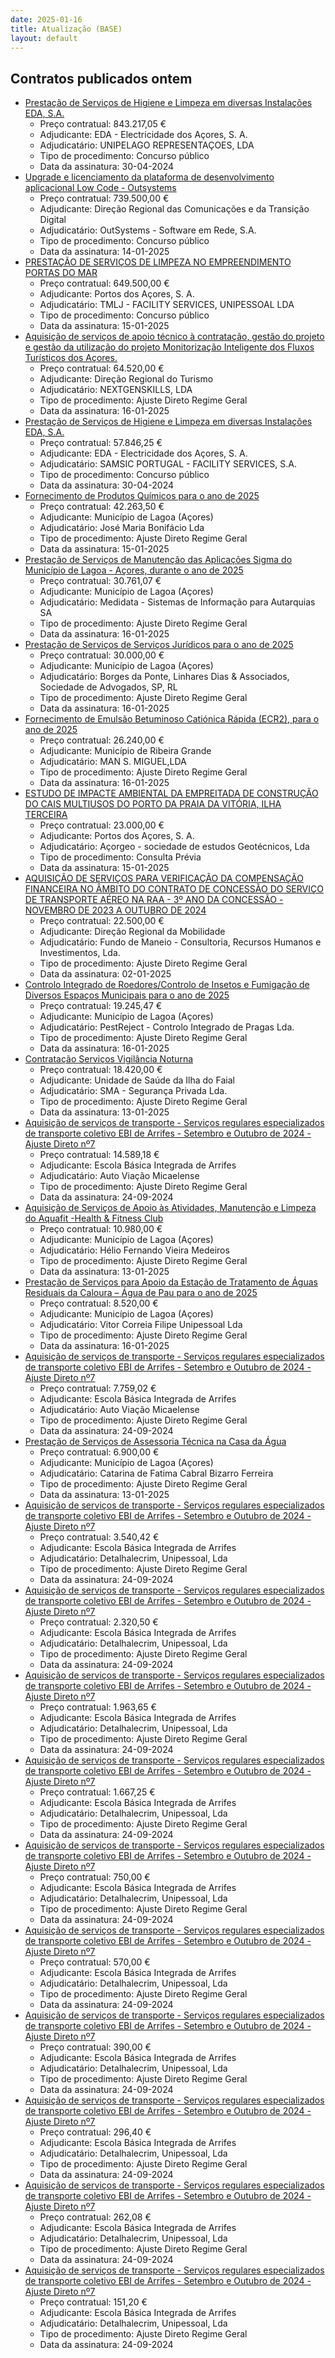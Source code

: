 ```yaml
---
date: 2025-01-16
title: Atualização (BASE)
layout: default
---
```

## Contratos publicados ontem

* [Prestação de Serviços de Higiene e Limpeza em diversas Instalações EDA, S.A.](https://www.base.gov.pt/Base4/pt/detalhe/?type=contratos&id=11167229)
  * Preço contratual: 843.217,05 €
  * Adjudicante: EDA - Electricidade dos Açores, S. A.
  * Adjudicatário: UNIPELAGO REPRESENTAÇOES, LDA
  * Tipo de procedimento: Concurso público
  * Data da assinatura: 30-04-2024
* [Upgrade e licenciamento da plataforma de desenvolvimento aplicacional Low Code - Outsystems](https://www.base.gov.pt/Base4/pt/detalhe/?type=contratos&id=11165866)
  * Preço contratual: 739.500,00 €
  * Adjudicante: Direção Regional das Comunicações e da Transição Digital
  * Adjudicatário: OutSystems - Software em Rede, S.A.
  * Tipo de procedimento: Concurso público
  * Data da assinatura: 14-01-2025
* [PRESTAÇÃO DE SERVIÇOS DE LIMPEZA NO EMPREENDIMENTO PORTAS DO MAR](https://www.base.gov.pt/Base4/pt/detalhe/?type=contratos&id=11168037)
  * Preço contratual: 649.500,00 €
  * Adjudicante: Portos dos Açores, S. A.
  * Adjudicatário: TMLJ - FACILITY SERVICES, UNIPESSOAL LDA
  * Tipo de procedimento: Concurso público
  * Data da assinatura: 15-01-2025
* [Aquisição de serviços de apoio técnico à contratação, gestão do projeto e gestão da utilização do projeto Monitorização Inteligente dos Fluxos Turísticos dos Açores.](https://www.base.gov.pt/Base4/pt/detalhe/?type=contratos&id=11168091)
  * Preço contratual: 64.520,00 €
  * Adjudicante: Direção Regional do Turismo
  * Adjudicatário: NEXTGENSKILLS, LDA
  * Tipo de procedimento: Ajuste Direto Regime Geral
  * Data da assinatura: 16-01-2025
* [Prestação de Serviços de Higiene e Limpeza em diversas Instalações EDA, S.A.](https://www.base.gov.pt/Base4/pt/detalhe/?type=contratos&id=11167198)
  * Preço contratual: 57.846,25 €
  * Adjudicante: EDA - Electricidade dos Açores, S. A.
  * Adjudicatário: SAMSIC PORTUGAL - FACILITY SERVICES, S.A.
  * Tipo de procedimento: Concurso público
  * Data da assinatura: 30-04-2024
* [Fornecimento de Produtos Químicos para o ano de 2025](https://www.base.gov.pt/Base4/pt/detalhe/?type=contratos&id=11166968)
  * Preço contratual: 42.263,50 €
  * Adjudicante: Município de Lagoa (Açores)
  * Adjudicatário: José Maria Bonifácio Lda
  * Tipo de procedimento: Ajuste Direto Regime Geral
  * Data da assinatura: 15-01-2025
* [Prestação de Serviços de Manutenção das Aplicações Sigma do Município de Lagoa - Açores, durante o ano de 2025](https://www.base.gov.pt/Base4/pt/detalhe/?type=contratos&id=11167238)
  * Preço contratual: 30.761,07 €
  * Adjudicante: Município de Lagoa (Açores)
  * Adjudicatário: Medidata - Sistemas de Informação para Autarquias SA
  * Tipo de procedimento: Ajuste Direto Regime Geral
  * Data da assinatura: 16-01-2025
* [Prestação de Serviços de Serviços Jurídicos para o ano de 2025](https://www.base.gov.pt/Base4/pt/detalhe/?type=contratos&id=11167143)
  * Preço contratual: 30.000,00 €
  * Adjudicante: Município de Lagoa (Açores)
  * Adjudicatário: Borges da Ponte, Linhares Dias & Associados, Sociedade de Advogados, SP, RL
  * Tipo de procedimento: Ajuste Direto Regime Geral
  * Data da assinatura: 16-01-2025
* [Fornecimento de Emulsão Betuminoso Catiónica Rápida (ECR2), para o ano de 2025](https://www.base.gov.pt/Base4/pt/detalhe/?type=contratos&id=11168438)
  * Preço contratual: 26.240,00 €
  * Adjudicante: Município de Ribeira Grande
  * Adjudicatário: MAN S. MIGUEL,LDA
  * Tipo de procedimento: Ajuste Direto Regime Geral
  * Data da assinatura: 16-01-2025
* [ESTUDO DE IMPACTE AMBIENTAL DA EMPREITADA DE CONSTRUÇÃO DO CAIS MULTIUSOS DO PORTO DA PRAIA DA VITÓRIA, ILHA TERCEIRA](https://www.base.gov.pt/Base4/pt/detalhe/?type=contratos&id=11166005)
  * Preço contratual: 23.000,00 €
  * Adjudicante: Portos dos Açores, S. A.
  * Adjudicatário: Açorgeo - sociedade de estudos Geotécnicos, Lda
  * Tipo de procedimento: Consulta Prévia
  * Data da assinatura: 15-01-2025
* [AQUISIÇÃO DE SERVIÇOS PARA VERIFICAÇÃO DA COMPENSAÇÃO FINANCEIRA NO ÂMBITO DO CONTRATO DE CONCESSÃO DO SERVIÇO DE TRANSPORTE AÉREO NA RAA - 3º ANO DA CONCESSÃO - NOVEMBRO DE 2023 A OUTUBRO DE 2024](https://www.base.gov.pt/Base4/pt/detalhe/?type=contratos&id=11168505)
  * Preço contratual: 22.500,00 €
  * Adjudicante: Direção Regional da Mobilidade
  * Adjudicatário: Fundo de Maneio - Consultoria, Recursos Humanos e Investimentos, Lda.
  * Tipo de procedimento: Ajuste Direto Regime Geral
  * Data da assinatura: 02-01-2025
* [Controlo Integrado de Roedores/Controlo de Insetos e Fumigação de Diversos Espaços Municipais para o ano de 2025](https://www.base.gov.pt/Base4/pt/detalhe/?type=contratos&id=11168585)
  * Preço contratual: 19.245,47 €
  * Adjudicante: Município de Lagoa (Açores)
  * Adjudicatário: PestReject - Controlo Integrado de Pragas Lda. 
  * Tipo de procedimento: Ajuste Direto Regime Geral
  * Data da assinatura: 16-01-2025
* [Contratação Serviços Vigilância Noturna](https://www.base.gov.pt/Base4/pt/detalhe/?type=contratos&id=11166382)
  * Preço contratual: 18.420,00 €
  * Adjudicante: Unidade de Saúde da Ilha do Faial
  * Adjudicatário: SMA - Segurança Privada Lda.
  * Tipo de procedimento: Ajuste Direto Regime Geral
  * Data da assinatura: 13-01-2025
* [Aquisição de serviços de transporte - Serviços regulares especializados de transporte coletivo EBI de Arrifes - Setembro e Outubro de 2024 - Ajuste Direto nº7](https://www.base.gov.pt/Base4/pt/detalhe/?type=contratos&id=11166427)
  * Preço contratual: 14.589,18 €
  * Adjudicante: Escola Básica Integrada de Arrifes
  * Adjudicatário: Auto Viação Micaelense
  * Tipo de procedimento: Ajuste Direto Regime Geral
  * Data da assinatura: 24-09-2024
* [Aquisição de Serviços de Apoio às Atividades, Manutenção e Limpeza do Aquafit -Health & Fitness Club](https://www.base.gov.pt/Base4/pt/detalhe/?type=contratos&id=11167548)
  * Preço contratual: 10.980,00 €
  * Adjudicante: Município de Lagoa (Açores)
  * Adjudicatário: Hélio Fernando Vieira Medeiros 
  * Tipo de procedimento: Ajuste Direto Regime Geral
  * Data da assinatura: 13-01-2025
* [Prestação de Serviços para Apoio da Estação de Tratamento de Águas Residuais da Caloura – Água de Pau para o ano de 2025](https://www.base.gov.pt/Base4/pt/detalhe/?type=contratos&id=11167165)
  * Preço contratual: 8.520,00 €
  * Adjudicante: Município de Lagoa (Açores)
  * Adjudicatário: Vitor Correia Filipe Unipessoal Lda
  * Tipo de procedimento: Ajuste Direto Regime Geral
  * Data da assinatura: 16-01-2025
* [Aquisição de serviços de transporte - Serviços regulares especializados de transporte coletivo EBI de Arrifes - Setembro e Outubro de 2024 - Ajuste Direto nº7](https://www.base.gov.pt/Base4/pt/detalhe/?type=contratos&id=11166374)
  * Preço contratual: 7.759,02 €
  * Adjudicante: Escola Básica Integrada de Arrifes
  * Adjudicatário: Auto Viação Micaelense
  * Tipo de procedimento: Ajuste Direto Regime Geral
  * Data da assinatura: 24-09-2024
* [Prestação de Serviços de Assessoria Técnica na Casa da Água](https://www.base.gov.pt/Base4/pt/detalhe/?type=contratos&id=11167650)
  * Preço contratual: 6.900,00 €
  * Adjudicante: Município de Lagoa (Açores)
  * Adjudicatário: Catarina de Fatima Cabral Bizarro Ferreira
  * Tipo de procedimento: Ajuste Direto Regime Geral
  * Data da assinatura: 13-01-2025
* [Aquisição de serviços de transporte - Serviços regulares especializados de transporte coletivo EBI de Arrifes - Setembro e Outubro de 2024 - Ajuste Direto nº7](https://www.base.gov.pt/Base4/pt/detalhe/?type=contratos&id=11166515)
  * Preço contratual: 3.540,42 €
  * Adjudicante: Escola Básica Integrada de Arrifes
  * Adjudicatário: Detalhalecrim, Unipessoal, Lda
  * Tipo de procedimento: Ajuste Direto Regime Geral
  * Data da assinatura: 24-09-2024
* [Aquisição de serviços de transporte - Serviços regulares especializados de transporte coletivo EBI de Arrifes - Setembro e Outubro de 2024 - Ajuste Direto nº7](https://www.base.gov.pt/Base4/pt/detalhe/?type=contratos&id=11166572)
  * Preço contratual: 2.320,50 €
  * Adjudicante: Escola Básica Integrada de Arrifes
  * Adjudicatário: Detalhalecrim, Unipessoal, Lda
  * Tipo de procedimento: Ajuste Direto Regime Geral
  * Data da assinatura: 24-09-2024
* [Aquisição de serviços de transporte - Serviços regulares especializados de transporte coletivo EBI de Arrifes - Setembro e Outubro de 2024 - Ajuste Direto nº7](https://www.base.gov.pt/Base4/pt/detalhe/?type=contratos&id=11166595)
  * Preço contratual: 1.963,65 €
  * Adjudicante: Escola Básica Integrada de Arrifes
  * Adjudicatário: Detalhalecrim, Unipessoal, Lda
  * Tipo de procedimento: Ajuste Direto Regime Geral
  * Data da assinatura: 24-09-2024
* [Aquisição de serviços de transporte - Serviços regulares especializados de transporte coletivo EBI de Arrifes - Setembro e Outubro de 2024 - Ajuste Direto nº7](https://www.base.gov.pt/Base4/pt/detalhe/?type=contratos&id=11166460)
  * Preço contratual: 1.667,25 €
  * Adjudicante: Escola Básica Integrada de Arrifes
  * Adjudicatário: Detalhalecrim, Unipessoal, Lda
  * Tipo de procedimento: Ajuste Direto Regime Geral
  * Data da assinatura: 24-09-2024
* [Aquisição de serviços de transporte - Serviços regulares especializados de transporte coletivo EBI de Arrifes - Setembro e Outubro de 2024 - Ajuste Direto nº7](https://www.base.gov.pt/Base4/pt/detalhe/?type=contratos&id=11166698)
  * Preço contratual: 750,00 €
  * Adjudicante: Escola Básica Integrada de Arrifes
  * Adjudicatário: Detalhalecrim, Unipessoal, Lda
  * Tipo de procedimento: Ajuste Direto Regime Geral
  * Data da assinatura: 24-09-2024
* [Aquisição de serviços de transporte - Serviços regulares especializados de transporte coletivo EBI de Arrifes - Setembro e Outubro de 2024 - Ajuste Direto nº7](https://www.base.gov.pt/Base4/pt/detalhe/?type=contratos&id=11166675)
  * Preço contratual: 570,00 €
  * Adjudicante: Escola Básica Integrada de Arrifes
  * Adjudicatário: Detalhalecrim, Unipessoal, Lda
  * Tipo de procedimento: Ajuste Direto Regime Geral
  * Data da assinatura: 24-09-2024
* [Aquisição de serviços de transporte - Serviços regulares especializados de transporte coletivo EBI de Arrifes - Setembro e Outubro de 2024 - Ajuste Direto nº7](https://www.base.gov.pt/Base4/pt/detalhe/?type=contratos&id=11166551)
  * Preço contratual: 390,00 €
  * Adjudicante: Escola Básica Integrada de Arrifes
  * Adjudicatário: Detalhalecrim, Unipessoal, Lda
  * Tipo de procedimento: Ajuste Direto Regime Geral
  * Data da assinatura: 24-09-2024
* [Aquisição de serviços de transporte - Serviços regulares especializados de transporte coletivo EBI de Arrifes - Setembro e Outubro de 2024 - Ajuste Direto nº7](https://www.base.gov.pt/Base4/pt/detalhe/?type=contratos&id=11166633)
  * Preço contratual: 296,40 €
  * Adjudicante: Escola Básica Integrada de Arrifes
  * Adjudicatário: Detalhalecrim, Unipessoal, Lda
  * Tipo de procedimento: Ajuste Direto Regime Geral
  * Data da assinatura: 24-09-2024
* [Aquisição de serviços de transporte - Serviços regulares especializados de transporte coletivo EBI de Arrifes - Setembro e Outubro de 2024 - Ajuste Direto nº7](https://www.base.gov.pt/Base4/pt/detalhe/?type=contratos&id=11166659)
  * Preço contratual: 262,08 €
  * Adjudicante: Escola Básica Integrada de Arrifes
  * Adjudicatário: Detalhalecrim, Unipessoal, Lda
  * Tipo de procedimento: Ajuste Direto Regime Geral
  * Data da assinatura: 24-09-2024
* [Aquisição de serviços de transporte - Serviços regulares especializados de transporte coletivo EBI de Arrifes - Setembro e Outubro de 2024 - Ajuste Direto nº7](https://www.base.gov.pt/Base4/pt/detalhe/?type=contratos&id=11166715)
  * Preço contratual: 151,20 €
  * Adjudicante: Escola Básica Integrada de Arrifes
  * Adjudicatário: Detalhalecrim, Unipessoal, Lda
  * Tipo de procedimento: Ajuste Direto Regime Geral
  * Data da assinatura: 24-09-2024

